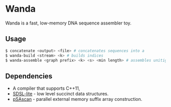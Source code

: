 # Wanda

Wanda is a fast, low-memory DNA sequence assembler toy.

## Usage

```sh
$ concatenate <output> <file> # concatenates sequences into a
$ wanda-build <stream> <k> # builds indices
$ wanda-assemble <graph prefix> <k> <s> <min length> # assembles unitigs
```

## Dependencies
- A compiler that supports C++11,
- [SDSL-lite][sdsl-lite] - low level succinct data structures.
- [pSAscan][psascan] - parallel external memory suffix array construction.

[sdsl-lite]: https://github.com/simongog/sdsl-lite
[psascan]: https://www.cs.helsinki.fi/group/pads/pSAscan.html
